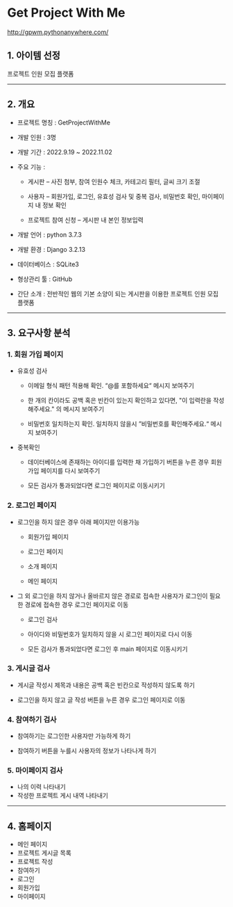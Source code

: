 # Get Project With Me

http://gpwm.pythonanywhere.com/



## 1. 아이템 선정 

프로젝트 인원 모집 플랫폼

----------------------- 

## 2. 개요 

+ 프로젝트 명칭 : GetProjectWithMe

+ 개발 인원 : 3명 

+ 개발 기간 : 2022.9.19 ~ 2022.11.02 

+ 주요 기능 : 

  + 게시판 – 사진 첨부, 참여 인원수 체크, 카테고리 필터, 글씨 크기 조절

  + 사용자 – 회원가입, 로그인, 유효성 검사 및 중복 검사, 비밀번호 확인, 마이페이지 내 정보 확인

  + 프로젝트 참여 신청 – 게시판 내 본인 정보입력 

+ 개발 언어 : python 3.7.3 

+ 개발 환경 : Django 3.2.13

+ 데이터베이스 : SQLite3 

+ 형상관리 툴 : GitHub 

+ 간단 소개 : 전반적인 웹의 기본 소양이 되는 게시판을 이용한 프로젝트 인원 모집 플랫폼

-----------------------

## 3. 요구사항 분석 

### 1. 회원 가입 페이지 

+ 유효성 검사 

  + 이메일 형식 패턴 적용해 확인. “@를 포함하세요“ 메시지 보여주기

  + 한 개의 칸이라도 공백 혹은 빈칸이 있는지 확인하고 있다면, "이 입력란을 작성해주세요." 의 메시지 보여주기 

  + 비밀번호 일치하는지 확인. 일치하지 않을시 ”비밀번호를 확인해주세요.“ 메시지 보여주기
 
+ 중복확인 

  + 데이터베이스에 존재하는 아이디를 입력한 채 가입하기 버튼을 누른 경우 회원가입 페이지를 다시 보여주기

  + 모든 검사가 통과되었다면 로그인 페이지로 이동시키기 

### 2. 로그인 페이지 

+ 로그인을 하지 않은 경우 아래 페이지만 이용가능 

  + 회원가입 페이지 

  + 로그인 페이지 

  + 소개 페이지 

  + 메인 페이지 

+ 그 외 로그인을 하지 않거나 올바르지 않은 경로로 접속한 사용자가 로그인이 필요한 경로에 접속한 경우 로그인 페이지로 이동 

  + 로그인 검사 

  + 아이디와 비밀번호가 일치하지 않을 시 로그인 페이지로 다시 이동

  + 모든 검사가 통과되었다면 로그인 후 main 페이지로 이동시키기 


### 3. 게시글 검사 

+ 게시글 작성시 제목과 내용은 공백 혹은 빈칸으로 작성하지 않도록 하기 

+ 로그인을 하지 않고 글 작성 버튼을 누른 경우 로그인 페이지로 이동 

### 4. 참여하기 검사 

+ 참여하기는 로그인한 사용자만 가능하게 하기 

+ 참여하기 버튼을 누를시 사용자의 정보가 나타나게 하기

### 5. 마이페이지 검사

+ 나의 이력 나타내기
+ 작성한 프로젝트 게시 내역 나타내기

----------------------

## 4. 홈페이지 

+ 메인 페이지
+ 프로젝트 게시글 목록
+ 프로젝트 작성
+ 참여하기
+ 로그인
+ 회원가입
+ 마이페이지


